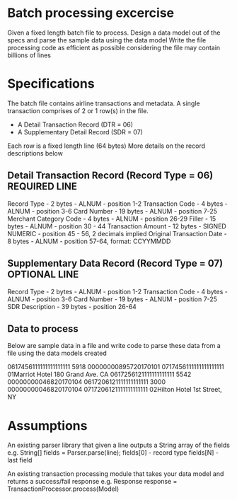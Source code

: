 # Batch processing excercise
Given a fixed length batch file to process.
Design a data model out of the specs and parse the sample data using the data model
Write the file processing code as efficient as possible considering the file may contain
billions of lines

# Specifications
The batch file contains airline transactions and metadata.
A single transaction comprises of 2 or 1 row(s) in the file. 
- A Detail Transaction Record (DTR = 06)
- A Supplementary Detail Record (SDR = 07)

Each row is a fixed length line (64 bytes)
More details on the record descriptions below

## Detail Transaction Record (Record Type = 06) REQUIRED LINE
Record Type - 2 bytes - ALNUM - position 1-2
Transaction Code - 4 bytes - ALNUM - position 3-6
Card Number - 19 bytes - ALNUM - position 7-25
Merchant Category Code - 4 bytes  - ALNUM - position 26-29
Filler - 15 bytes - ALNUM - position 30 - 44
Transaction Amount - 12 bytes - SIGNED NUMERIC - position 45 - 56, 2 decimals implied
Original Transaction Date - 8 bytes - ALNUM - position 57-64, format: CCYYMMDD

## Supplementary Data Record (Record Type = 07) OPTIONAL LINE
Record Type - 2 bytes - ALNUM - position 1-2
Transaction Code - 4 bytes - ALNUM - position 3-6
Card Number - 19 bytes - ALNUM - position 7-25
SDR Description - 39 bytes - position 26-64

## Data to process
Below are sample data in a file and write code to parse these data from a file using the data models created

0617456111111111111111   5918               00000000895720170101
0717456111111111111111   01Marriot Hotel       180 Grand Ave. CA
0617256121111111111111   5542               00000000046820170104
0617206121111111111111   3000               00000000046820170104
0717206121111111111111   02Hilton Hotel        1st Street, NY   

# Assumptions
An existing parser library that given a line outputs a String array of the fields e.g.
String[] fields = Parser.parse(line);
fields[0] - record type
fields[N] - last field

An existing transaction processing module that takes your data model and returns a success/fail response e.g.
Response response = TransactionProcessor.process(Model)